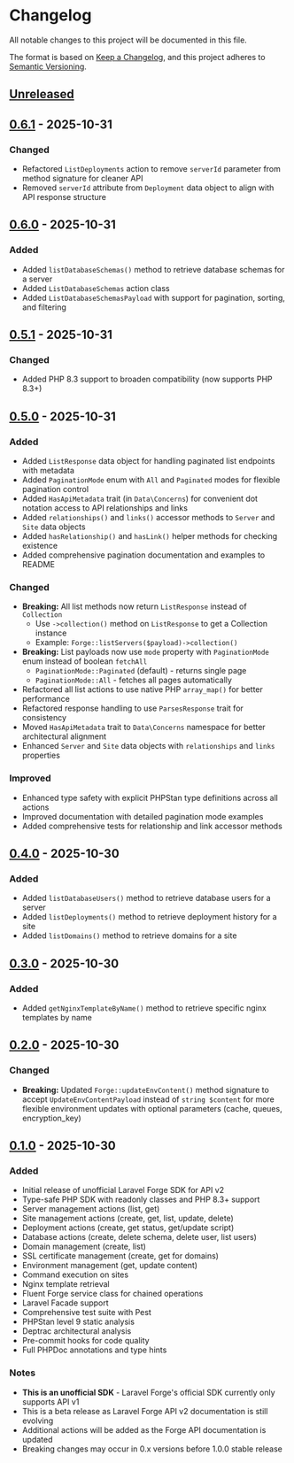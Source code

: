 # Changelog

All notable changes to this project will be documented in this file.

The format is based on [Keep a Changelog](https://keepachangelog.com/en/1.0.0/),
and this project adheres to [Semantic Versioning](https://semver.org/spec/v2.0.0.html).

## [Unreleased]

## [0.6.1] - 2025-10-31

### Changed
- Refactored `ListDeployments` action to remove `serverId` parameter from method signature for cleaner API
- Removed `serverId` attribute from `Deployment` data object to align with API response structure

## [0.6.0] - 2025-10-31

### Added
- Added `listDatabaseSchemas()` method to retrieve database schemas for a server
- Added `ListDatabaseSchemas` action class
- Added `ListDatabaseSchemasPayload` with support for pagination, sorting, and filtering

## [0.5.1] - 2025-10-31

### Changed
- Added PHP 8.3 support to broaden compatibility (now supports PHP 8.3+)

## [0.5.0] - 2025-10-31

### Added
- Added `ListResponse` data object for handling paginated list endpoints with metadata
- Added `PaginationMode` enum with `All` and `Paginated` modes for flexible pagination control
- Added `HasApiMetadata` trait (in `Data\Concerns`) for convenient dot notation access to API relationships and links
- Added `relationships()` and `links()` accessor methods to `Server` and `Site` data objects
- Added `hasRelationship()` and `hasLink()` helper methods for checking existence
- Added comprehensive pagination documentation and examples to README

### Changed
- **Breaking:** All list methods now return `ListResponse` instead of `Collection`
  - Use `->collection()` method on `ListResponse` to get a Collection instance
  - Example: `Forge::listServers($payload)->collection()`
- **Breaking:** List payloads now use `mode` property with `PaginationMode` enum instead of boolean `fetchAll`
  - `PaginationMode::Paginated` (default) - returns single page
  - `PaginationMode::All` - fetches all pages automatically
- Refactored all list actions to use native PHP `array_map()` for better performance
- Refactored response handling to use `ParsesResponse` trait for consistency
- Moved `HasApiMetadata` trait to `Data\Concerns` namespace for better architectural alignment
- Enhanced `Server` and `Site` data objects with `relationships` and `links` properties

### Improved
- Enhanced type safety with explicit PHPStan type definitions across all actions
- Improved documentation with detailed pagination mode examples
- Added comprehensive tests for relationship and link accessor methods

## [0.4.0] - 2025-10-30

### Added
- Added `listDatabaseUsers()` method to retrieve database users for a server
- Added `listDeployments()` method to retrieve deployment history for a site
- Added `listDomains()` method to retrieve domains for a site

## [0.3.0] - 2025-10-30

### Added
- Added `getNginxTemplateByName()` method to retrieve specific nginx templates by name

## [0.2.0] - 2025-10-30

### Changed
- **Breaking:** Updated `Forge::updateEnvContent()` method signature to accept `UpdateEnvContentPayload` instead of `string $content` for more flexible environment updates with optional parameters (cache, queues, encryption_key)

## [0.1.0] - 2025-10-30

### Added
- Initial release of unofficial Laravel Forge SDK for API v2
- Type-safe PHP SDK with readonly classes and PHP 8.3+ support
- Server management actions (list, get)
- Site management actions (create, get, list, update, delete)
- Deployment actions (create, get status, get/update script)
- Database actions (create, delete schema, delete user, list users)
- Domain management (create, list)
- SSL certificate management (create, get for domains)
- Environment management (get, update content)
- Command execution on sites
- Nginx template retrieval
- Fluent Forge service class for chained operations
- Laravel Facade support
- Comprehensive test suite with Pest
- PHPStan level 9 static analysis
- Deptrac architectural analysis
- Pre-commit hooks for code quality
- Full PHPDoc annotations and type hints

### Notes
- **This is an unofficial SDK** - Laravel Forge's official SDK currently only supports API v1
- This is a beta release as Laravel Forge API v2 documentation is still evolving
- Additional actions will be added as the Forge API documentation is updated
- Breaking changes may occur in 0.x versions before 1.0.0 stable release

[Unreleased]: https://github.com/sebastiansulinski/laravel-forge-sdk/compare/v0.6.1...HEAD
[0.6.1]: https://github.com/sebastiansulinski/laravel-forge-sdk/compare/v0.6.0...v0.6.1
[0.6.0]: https://github.com/sebastiansulinski/laravel-forge-sdk/compare/v0.5.1...v0.6.0
[0.5.1]: https://github.com/sebastiansulinski/laravel-forge-sdk/compare/v0.5.0...v0.5.1
[0.5.0]: https://github.com/sebastiansulinski/laravel-forge-sdk/compare/v0.4.0...v0.5.0
[0.4.0]: https://github.com/sebastiansulinski/laravel-forge-sdk/compare/v0.3.0...v0.4.0
[0.3.0]: https://github.com/sebastiansulinski/laravel-forge-sdk/compare/v0.2.0...v0.3.0
[0.2.0]: https://github.com/sebastiansulinski/laravel-forge-sdk/compare/v0.1.0...v0.2.0
[0.1.0]: https://github.com/sebastiansulinski/laravel-forge-sdk/releases/tag/v0.1.0
